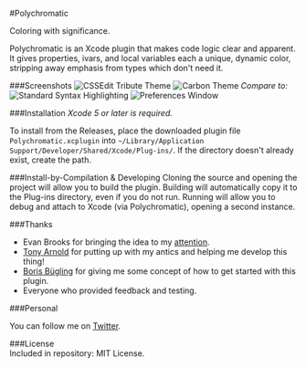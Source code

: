 #Polychromatic  

Coloring with significance.

Polychromatic is an Xcode plugin that makes code logic clear and apparent. It gives properties, ivars, and local variables each a unique, dynamic color, stripping away emphasis from types which don't need it.

###Screenshots
![CSSEdit Tribute Theme](https://files.app.net/20wlfjgeI.png)
![Carbon Theme](https://files.app.net/20wlnh-DG.png)
*Compare to:*
![Standard Syntax Highlighting](https://files.app.net/20wtbgXTR.png)
![Preferences Window](https://files.app.net/20wlvY40g.png)

###Installation
*Xcode 5 or later is required.*

To install from the Releases, place the downloaded plugin file `Polychromatic.xcplugin` into `~/Library/Application Support/Developer/Shared/Xcode/Plug-ins/`. If the directory doesn't already exist, create the path.

###Install-by-Compilation & Developing
Cloning the source and opening the project will allow you to build the plugin. Building will automatically copy it to the Plug-ins directory, even if you do not run. Running will allow you to debug and attach to Xcode (via Polychromatic), opening a second instance.


###Thanks    

* Evan Brooks for bringing the idea to my [attention](https://medium.com/p/3a6db2743a1e).  
* [Tony Arnold](https://twitter.com/tonyarnold) for putting up with my antics and helping me develop this thing!
* [Boris Bügling](https://github.com/neonichu) for giving me some concept of how to get started with this plugin.
* Everyone who provided feedback and testing.  
  
###Personal  

You can follow me on [Twitter](http://twitter.com/kkrewink).

###License  
Included in repository: MIT License.
